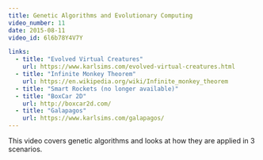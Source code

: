 ```yaml
---
title: Genetic Algorithms and Evolutionary Computing
video_number: 11
date: 2015-08-11
video_id: 6l6b78Y4V7Y

links:
  - title: "Evolved Virtual Creatures"
    url: https://www.karlsims.com/evolved-virtual-creatures.html
  - title: "Infinite Monkey Theorem"
    url: https://en.wikipedia.org/wiki/Infinite_monkey_theorem
  - title: "Smart Rockets (no longer available)"
  - title: "BoxCar 2D"
    url: http://boxcar2d.com/
  - title: "Galapagos"
    url: https://www.karlsims.com/galapagos/
---
```

This video covers genetic algorithms and looks at how they are applied in 3 scenarios.   

